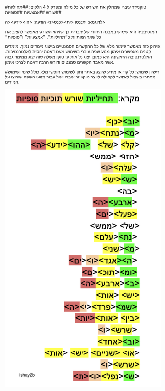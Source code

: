 #טוקנייזר עיברי שמחלץ את השורש של כל מילה ומפרק ל 4 חלקים:
##תחיליות
##שורש
##אמצעיות
##סופיות

לדוגמא:
יתכנסו
<ית><כנס<ו>
הודעה:
<הו><ידע><ה>

המוטיבציה היא שימוש במבנה היחודי של עיברית כך שזיהוי השורש מאפשר להציב את כל שאר האותיות כ״תחיליות״, ״אמצעיות״ ו״סופיות״

פירוק כזה מאפשר שימור מלא של כל ההקשרים הסמנטיים בייצוג מימדים נמוך. מימדים קטנים מאפשרים אימון מנוע שפה עיברי בשימוש מעט דאטה יחסית לאלטרנטיבות. האלטרנטיבה הראשונה היא כמובן יצוג כל אות עי טוקן משלה שזה יצוג ממימד גבוה אשר מאבד הקשרים סמנטים ודורש הרבה דאטה לצרכי אימון.

#רישיון שימוש: כל קוד או מידע שיוצג באתר נתון לשימוש חופשי מלא כולל שינוי ושימוש מסחרי בשביל לאפשר לקהילה לייצר טוקנייזר עיברי יעיל עבור מנועי השפה שירוצו על הניידים.

![דוגמאת לפירוק](images/shorechnizer2b.png)
